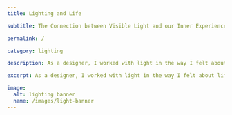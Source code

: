 ```yaml
---
title: Lighting and Life

subtitle: The Connection between Visible Light and our Inner Experience of Light

permalink: /

category: lighting

description: As a designer, I worked with light in the way I felt about life. What we do speaks to our inner souls. The work we do displays much of who we are!

excerpt: As a designer, I worked with light in the way I felt about life. I was concerned with the connection between visible light and our inner experience of light. What we do speaks to our inner souls. The work we do displays much of who we are.

image: 
  alt: lighting banner
  name: /images/light-banner
---
```

